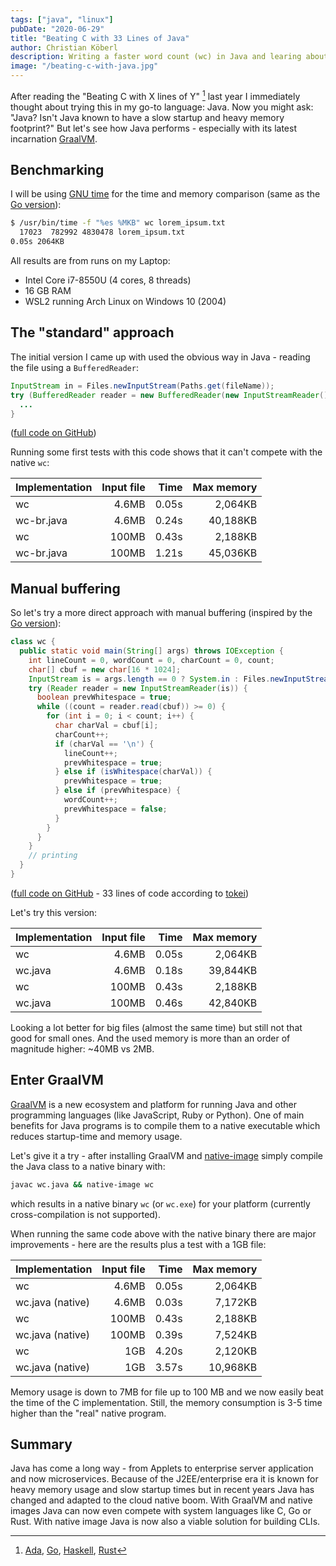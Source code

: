 ```yaml
---
tags: ["java", "linux"]
pubDate: "2020-06-29"
title: "Beating C with 33 Lines of Java"
author: Christian Köberl
description: Writing a faster word count (wc) in Java and learing about the GraalVM.
image: "/beating-c-with-java.jpg"
---
```


After reading the "Beating C with X lines of Y" [^1] last year I immediately thought about trying this in my go-to language: Java. Now you might ask: "Java? Isn't Java known to have a slow startup and heavy memory footprint?" But let's see how Java performs - especially with its latest incarnation [GraalVM](https://www.graalvm.org/).

## Benchmarking

I will be using [GNU time](https://www.gnu.org/software/time/) for the time and memory comparison (same as the [Go version](https://ajeetdsouza.github.io/blog/posts/beating-c-with-70-lines-of-go/)):

```sh
$ /usr/bin/time -f "%es %MKB" wc lorem_ipsum.txt
  17023  782992 4830478 lorem_ipsum.txt
0.05s 2064KB
```

All results are from runs on my Laptop:

- Intel Core i7-8550U (4 cores, 8 threads)
- 16 GB RAM
- WSL2 running Arch Linux on Windows 10 (2004)

## The "standard" approach

The initial version I came up with used the obvious way in Java - reading the file using a `BufferedReader`:

```java
InputStream in = Files.newInputStream(Paths.get(fileName));
try (BufferedReader reader = new BufferedReader(new InputStreamReader())) {
  ...
}
```

([full code on GitHub](https://github.com/derkoe/wc-java/blob/master/wc_br.java))

Running some first tests with this code shows that it can't compete with the native `wc`:

| Implementation | Input file |  Time | Max memory |
| -------------- | ---------: | ----: | ---------: |
| wc             |      4.6MB | 0.05s |    2,064KB |
| wc-br.java     |      4.6MB | 0.24s |   40,188KB |
| wc             |      100MB | 0.43s |    2,188KB |
| wc-br.java     |      100MB | 1.21s |   45,036KB |

## Manual buffering

So let's try a more direct approach with manual buffering (inspired by the [Go version](https://ajeetdsouza.github.io/blog/posts/beating-c-with-70-lines-of-go/)):

```java
class wc {
  public static void main(String[] args) throws IOException {
    int lineCount = 0, wordCount = 0, charCount = 0, count;
    char[] cbuf = new char[16 * 1024];
    InputStream is = args.length == 0 ? System.in : Files.newInputStream(Paths.get(args[0]));
    try (Reader reader = new InputStreamReader(is)) {
      boolean prevWhitespace = true;
      while ((count = reader.read(cbuf)) >= 0) {
        for (int i = 0; i < count; i++) {
          char charVal = cbuf[i];
          charCount++;
          if (charVal == '\n') {
            lineCount++;
            prevWhitespace = true;
          } else if (isWhitespace(charVal)) {
            prevWhitespace = true;
          } else if (prevWhitespace) {
            wordCount++;
            prevWhitespace = false;
          }
        }
      }
    }
    // printing
  }
}
```

([full code on GitHub](https://github.com/derkoe/wc-java/blob/master/wc.java) - 33 lines of code according to [tokei](https://github.com/XAMPPRocky/tokei))

Let's try this version:

| Implementation | Input file |  Time | Max memory |
| -------------- | ---------: | ----: | ---------: |
| wc             |      4.6MB | 0.05s |    2,064KB |
| wc.java        |      4.6MB | 0.18s |   39,844KB |
| wc             |      100MB | 0.43s |    2,188KB |
| wc.java        |      100MB | 0.46s |   42,840KB |

Looking a lot better for big files (almost the same time) but still not that good for small ones. And the used memory is more than an order of magnitude higher: ~40MB vs 2MB.

## Enter GraalVM

[GraalVM](https://www.graalvm.org/) is a new ecosystem and platform for running Java and other programming languages (like JavaScript, Ruby or Python). One of main benefits for Java programs is to compile them to a native executable which reduces startup-time and memory usage.

Let's give it a try - after installing GraalVM and [native-image](https://www.graalvm.org/docs/reference-manual/native-image/) simply compile the Java class to a native binary with:

```sh
javac wc.java && native-image wc
```

which results in a native binary `wc` (or `wc.exe`) for your platform (currently cross-compilation is not supported).

When running the same code above with the native binary there are major improvements - here are the results plus a test with a 1GB file:

| Implementation   | Input file |  Time | Max memory |
| ---------------- | ---------: | ----: | ---------: |
| wc               |      4.6MB | 0.05s |    2,064KB |
| wc.java (native) |      4.6MB | 0.03s |    7,172KB |
| wc               |      100MB | 0.43s |    2,188KB |
| wc.java (native) |      100MB | 0.39s |    7,524KB |
| wc               |        1GB | 4.20s |    2,120KB |
| wc.java (native) |        1GB | 3.57s |   10,968KB |

Memory usage is down to 7MB for file up to 100 MB and we now easily beat the time of the C implementation. Still, the memory consumption is 3-5 time higher than the "real" native program.

## Summary

Java has come a long way - from Applets to enterprise server application and now microservices. Because of the J2EE/enterprise era it is known for heavy memory usage and slow startup times but in recent years Java has changed and adapted to the cloud native boom. With GraalVM and native images Java can now even compete with system languages like C, Go or Rust. With native image Java is now also a viable solution for building CLIs.

[^1]: [Ada](http://verisimilitudes.net/2019-11-11), [Go](https://ajeetdsouza.github.io/blog/posts/beating-c-with-70-lines-of-go/), [Haskell](https://chrispenner.ca/posts/wc), [Rust](https://medium.com/@martinmroz/beating-c-with-120-lines-of-rust-wc-a0db679fe920)
